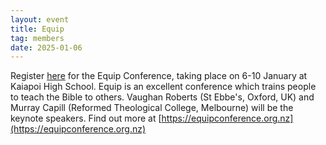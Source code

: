 ```yaml
---
layout: event
title: Equip
tag: members
date: 2025-01-06
---
```


Register [here](https://trinitysc.us19.list-manage.com/track/click?u=230f84425691a35de50182bb4&id=92ef4479da&e=60bff93339) for the Equip Conference, 
taking place on 6-10 January at Kaiapoi High School.  Equip is an excellent conference which trains people to teach the Bible to others. Vaughan Roberts (St Ebbe's, Oxford, UK) and Murray Capill (Reformed Theological College, Melbourne) will be the keynote speakers. 
Find out more at [https://equipconference.org.nz](https://equipconference.org.nz)
